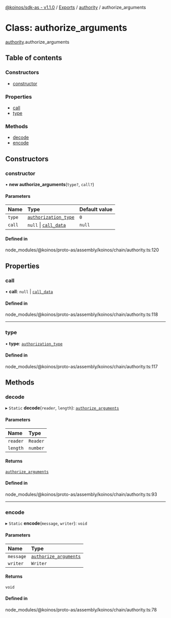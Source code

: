 [@koinos/sdk-as - v1.1.0](../README.md) / [Exports](../modules.md) / [authority](../modules/authority.md) / authorize\_arguments

# Class: authorize\_arguments

[authority](../modules/authority.md).authorize_arguments

## Table of contents

### Constructors

- [constructor](authority.authorize_arguments.md#constructor)

### Properties

- [call](authority.authorize_arguments.md#call)
- [type](authority.authorize_arguments.md#type)

### Methods

- [decode](authority.authorize_arguments.md#decode)
- [encode](authority.authorize_arguments.md#encode)

## Constructors

### constructor

• **new authorize_arguments**(`type?`, `call?`)

#### Parameters

| Name | Type | Default value |
| :------ | :------ | :------ |
| `type` | [`authorization_type`](../enums/authority.authorization_type.md) | `0` |
| `call` | ``null`` \| [`call_data`](authority.call_data.md) | `null` |

#### Defined in

node_modules/@koinos/proto-as/assembly/koinos/chain/authority.ts:120

## Properties

### call

• **call**: ``null`` \| [`call_data`](authority.call_data.md)

#### Defined in

node_modules/@koinos/proto-as/assembly/koinos/chain/authority.ts:118

___

### type

• **type**: [`authorization_type`](../enums/authority.authorization_type.md)

#### Defined in

node_modules/@koinos/proto-as/assembly/koinos/chain/authority.ts:117

## Methods

### decode

▸ `Static` **decode**(`reader`, `length`): [`authorize_arguments`](authority.authorize_arguments.md)

#### Parameters

| Name | Type |
| :------ | :------ |
| `reader` | `Reader` |
| `length` | `number` |

#### Returns

[`authorize_arguments`](authority.authorize_arguments.md)

#### Defined in

node_modules/@koinos/proto-as/assembly/koinos/chain/authority.ts:93

___

### encode

▸ `Static` **encode**(`message`, `writer`): `void`

#### Parameters

| Name | Type |
| :------ | :------ |
| `message` | [`authorize_arguments`](authority.authorize_arguments.md) |
| `writer` | `Writer` |

#### Returns

`void`

#### Defined in

node_modules/@koinos/proto-as/assembly/koinos/chain/authority.ts:78
